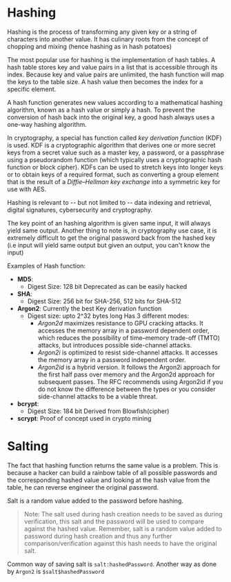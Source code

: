 # Hashing
Hashing is the process of transforming any given key or a string of characters into another value.
It has culinary roots from the concept of chopping and mixing (hence hashing as in hash potatoes)

The most popular use for hashing is the implementation of hash tables.
A hash table stores key and value pairs in a list that is accessible through its index.
Because key and value pairs are unlimited, the hash function will map the keys to the table size.
A hash value then becomes the index for a specific element.

A hash function generates new values according to a mathematical hashing algorithm, known as a hash value or simply a hash.
To prevent the conversion of hash back into the original key, a good hash always uses a one-way hashing algorithm.

In cryptography, a special has function called *key derivation function* (KDF) is used. KDF is a cryptographic algorithm that derives one or more secret keys from a secret value such as a master key, a password, or a passphrase using a pseudorandom function (which typically uses a cryptographic hash function or block cipher).
KDFs can be used to stretch keys into longer keys or to obtain keys of a required format, such as converting a group element that is the result of a *Diffie–Hellman key exchange* into a symmetric key for use with AES. 

Hashing is relevant to -- but not limited to -- data indexing and retrieval, digital signatures, cybersecurity and cryptography.

The key point of an hashing algorithm is given same input, it will always yield same output. Another thing to note is, in cryptography use case, it is extremely difficult to get the original password back from the hashed key (i.e input will yield same output but given an output, you can't know the input)

Examples of Hash function:
- **MD5**:
    - Digest Size: 128 bit
    Deprecated as can be easily hacked
- **SHA**:
    - Digest Size: 256 bit for SHA-256, 512 bits for SHA-512
- **Argon2**:
    Currently the best Key derivation function
    - Digest size: upto 2^32 bytes long
    Has 3 different modes:
        - *Argon2d* maximizes resistance to GPU cracking attacks. It accesses the memory array in a password dependent order, which reduces the possibility of time–memory trade-off (TMTO) attacks, but introduces possible side-channel attacks.
        - *Argon2i* is optimized to resist side-channel attacks. It accesses the memory array in a password independent order.
        - *Argon2id* is a hybrid version. It follows the Argon2i approach for the first half pass over memory and the Argon2d approach for subsequent passes. The RFC recommends using Argon2id if you do not know the difference between the types or you consider side-channel attacks to be a viable threat.
- **bcrypt**:
    - Digest Size: 184 bit
    Derived from Blowfish(cipher)
- **scrypt**:
    Proof of concept used in crypto mining


# Salting
The fact that hashing function returns the same value is a problem. This is because a hacker can build a rainbow table of all possible passwords and the corresponding hashed value and looking at the hash value from the table, he can reverse engineer the original password.

Salt is a random value added to the password before hashing.

> Note: The salt used during hash creation needs to be saved as during verification, this salt and the password will be used to compare against the hashed value. Remember, salt is a random value added to password during hash creation and thus any further comparison/verification against this hash needs to have the original salt.

Common way of saving salt is `salt:hashedPassword`. Another way as done by `Argon2` is `$salt$hashedPassword`

